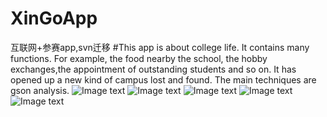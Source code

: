 # XinGoApp
互联网+参赛app,svn迁移
#This app is about college life. It contains many functions. For example, the food nearby the school, the hobby exchanges,the appointment
of outstanding students and so on. It has opened up a new kind of campus lost and found. The main techniques are gson analysis.
![Image text](https://github.com/HL-Guitar/XinGoApp/raw/master/Assert/1.png)
![Image text](https://github.com/HL-Guitar/XinGoApp/raw/master/Assert/2.png)
![Image text](https://github.com/HL-Guitar/XinGoApp/raw/master/Assert/3.png)
![Image text](https://github.com/HL-Guitar/XinGoApp/raw/master/Assert/4.png)
![Image text](https://github.com/HL-Guitar/XinGoApp/raw/master/Assert/5.png)
